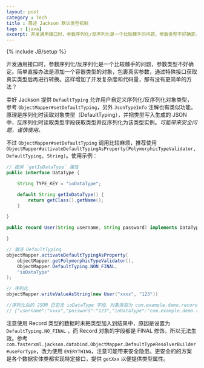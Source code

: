 ```yaml
---
layout: post
category : Tech
title : 简述 Jackson 默认类型机制
tags : [java]
excerpt: 开发通用接口时，参数序列化/反序列化是一个比较棘手的问题，参数类型不好确定。幸好 Jackson 提供 `DefaultTyping` 允许用户自定义序列化/反序列化对象类型。
---
```

{% include JB/setup %}

开发通用接口时，参数序列化/反序列化是一个比较棘手的问题，参数类型不好确定。简单直接办法是添加一个容器类型的对象，包裹真实参数，通过特殊接口获取真实类型后再进行转换。这样增加了开发复杂度和代码量，那有没有更简单的方法？

幸好 Jackson 提供 `DefaultTyping` 允许用户自定义序列化/反序列化对象类型，参考 `ObjectMapper#setDefaultTyping`，另外 `JsonTypeInfo` 注解也有类似功能。原理是序列化时读取对象类型（DefaultTyping），并把类型写入生成的 JSON 中，反序列化时读取类型字段获取类型并反序列化为该类型实例。*可能带来安全问题，谨慎使用。*

不过 `ObjectMapper#setDefaultTyping` 调用比较麻烦，推荐使用 `ObjectMapper#activateDefaultTypingAsProperty(PolymorphicTypeValidator, DefaultTyping, String)`。使用示例：

```java
// 提供 `getIoDataType` 属性
public interface DataType {

    String TYPE_KEY = "ioDataType";

    default String getIoDataType() {
        return getClass().getName();
    }

}

public record User(String username, String password) implements DataType {

}

// 激活 DefaultTyping
objectMapper.activateDefaultTypingAsProperty(
    objectMapper.getPolymorphicTypeValidator(), 
    ObjectMapper.DefaultTyping.NON_FINAL, 
    "ioDataType"
);

// 序列化
objectMapper.writeValueAsString(new User("xxxx", "123"))

//序列化后的 JSON 已包含 ioDataType 字段，对象类型为 com.example.demo.record.User
// {"username":"xxxx","password":"123","ioDataType":"com.example.demo.record.User"}
```


注意使用 Record 类型的数据时未把类型加入到结果中，原因是设置为 `DefaultTyping.NO_FINAL` ，而 Record 对象的字段都是 FINAL 修饰，所以无法生效。参考 `com.fasterxml.jackson.databind.ObjectMapper.DefaultTypeResolverBuilder#useForType`，改为使用 `EVERYTHING`，注意可能带来安全隐患。更安全的的方案是各个数据实体类都实现特定接口，提供 `getXxx` 以便提供类型属性。
